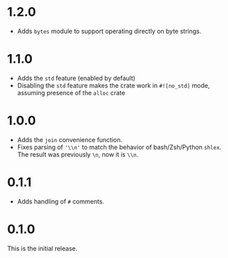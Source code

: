 # 1.2.0

- Adds `bytes` module to support operating directly on byte strings.

# 1.1.0

- Adds the `std` feature (enabled by default)
- Disabling the `std` feature makes the crate work in `#![no_std]` mode, assuming presence of the `alloc` crate

# 1.0.0

- Adds the `join` convenience function.
- Fixes parsing of `'\\n'` to match the behavior of bash/Zsh/Python `shlex`. The result was previously `\n`, now it is `\\n`.

# 0.1.1

- Adds handling of `#` comments.

# 0.1.0

This is the initial release.
